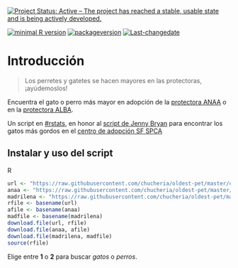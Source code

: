 
[![Project Status: Active – The project has reached a stable, usable
state and is being actively
developed.](http://www.repostatus.org/badges/latest/active.svg)](http://www.repostatus.org/#active)

[![minimal R
version](https://img.shields.io/badge/R%3E%3D-3.3.1-6666ff.svg)](https://cran.r-project.org/)
[![packageversion](https://img.shields.io/badge/Package%20version-0.2.0-orange.svg?style=flat-square)](commits/master)
[![Last-changedate](https://img.shields.io/badge/last%20change-2018--07--07-yellowgreen.svg)](/commits/master)

<!-- README.md is generated from README.Rmd. Please edit that file -->

# Introducción

> Los perretes y gatetes se hacen mayores en las protectoras,
> ¡ayúdemoslos\!

Encuentra el gato o perro más mayor en adopción de la [protectora
ANAA](http://www.anaaweb.org/) o en la [protectora
ALBA](http://www.albaonline.org/).

Un script en [\#rstats](https://twitter.com/hashtag/rstats), en honor al
[script de Jenny Bryan](https://github.com/jennybc/fattest-cat) para
encontrar los gatos más gordos en el [centro de adopción SF
SPCA](https://www.sfspca.org/adoptions/cats)

## Instalar y uso del script

R

``` r
url <- "https://raw.githubusercontent.com/chucheria/oldest-pet/master/oldest-pet.R"
anaa <- "https://raw.githubusercontent.com/chucheria/oldest-pet/master/anaa.R"
madrilena <- "https://raw.githubusercontent.com/chucheria/oldest-pet/master/madrilena.R"
rfile <- basename(url)
afile <- basename(anaa)
madfile <- basename(madrilena)
download.file(url, rfile)
download.file(anaa, afile)
download.file(madrilena, madfile)
source(rfile)
```

Elige entre **1** o **2** para buscar *gatos* o *perros*.
